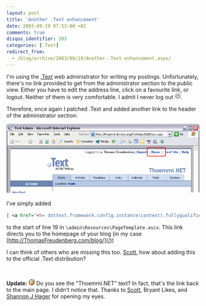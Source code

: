 ```yaml
---
layout: post
title: 'Another .Text enhancement'
date: 2003-09-19 07:53:00 +02
comments: true
disqus_identifier: 203
categories: [.Text]
redirect_from:
  - /blog/archive/2003/09/19/Another-.Text-enhancement.aspx/
---
```


I'm using the [.Text](http://scottwater.com/dottext/) web administrator for writing my postings. Unfortunately, there's no link provided to get from the administrator section to the public view. Either you have to edit the address line, click on a favourite link, or logout. Neither of them is very comfortable. I admit I never log out ![Blushing](/files/archive/smiley_redface.gif).

Therefore, once again I patched .Text and added another link to the header of the administrator section:

![.Text administration with Home link](/files/archive/Text.Home.png)

I've simply added

``` xml
| <a href="<%= dottext.framework.config.instance(context).fullyqualifiedurl="" %>">Home</a>
```

to the start of line 19 in `\admin\Resources\PageTemplate.ascx`. This link directs you to the homepage of your blog (in my case [http://ThomasFreudenberg.com/blog/](/))

I can think of others who are missing this too. [Scott](http://scottwater.com/), how about adding this to the official .Text distribution?

 

**Update:** ![Doh](/files/archive/smiley_doh.gif) Do you see the "Thoemmi.NET" text? In fact, that's the link back to the main page. I didn't notice that. Thanks to [Scott](http://scottwater.com/), Bryant Likes, and [Shannon J Hager](http://www.hdconsultants.us/) for opening my eyes.

